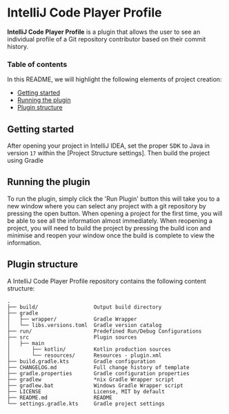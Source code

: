 # IntelliJ Code Player Profile

<!-- Plugin description -->
**IntelliJ Code Player Profile** is a plugin that allows the user to see an individual profile of a Git repository contributor based on their commit history.
<!-- Plugin description end -->

### Table of contents

In this README, we will highlight the following elements of project creation:

- [Getting started](#getting-started)
- [Running the plugin](#running-the-plugin) 
- [Plugin structure](#plugin-structure) 

## Getting started

After opening your project in IntelliJ IDEA, set the proper <kbd>SDK</kbd> to Java in version `17` within the [Project Structure settings].
Then build the project using Gradle 

## Running the plugin

To run the plugin, simply click the 'Run Plugin' button this will take you to a new window where you can select any project with a git repository by pressing the open button.
When opening a project for the first time, you will be able to see all the information almost immediately. 
When reopening a project, you will need to build the project by pressing the build icon and minimise and reopen your window once the build is complete to view the information. 

## Plugin structure

A IntelliJ Code Player Profile repository contains the following content structure:

```
.
├── build/                  Output build directory
├── gradle
│   ├── wrapper/            Gradle Wrapper
│   └── libs.versions.toml  Gradle version catalog
├── run/                    Predefined Run/Debug Configurations
├── src                     Plugin sources
│   ├── main
│       ├── kotlin/         Kotlin production sources
│       └── resources/      Resources - plugin.xml
├── build.gradle.kts        Gradle configuration
├── CHANGELOG.md            Full change history of template 
├── gradle.properties       Gradle configuration properties
├── gradlew                 *nix Gradle Wrapper script
├── gradlew.bat             Windows Gradle Wrapper script
├── LICENSE                 License, MIT by default
├── README.md               README
└── settings.gradle.kts     Gradle project settings
```
